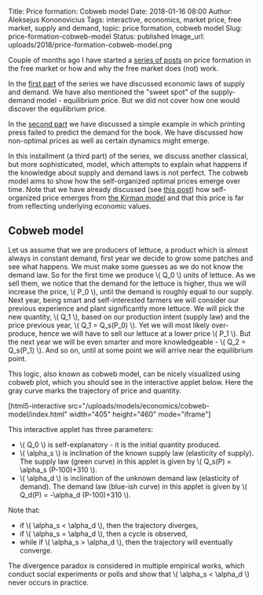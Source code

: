 Title: Price formation: Cobweb model
Date: 2018-01-16 08:00
Author: Aleksejus Kononovicius
Tags: interactive, economics, market price, free market, supply and demand, topic: price formation, cobweb model
Slug: price-formation-cobweb-model
Status: published
Image_url: uploads/2018/price-formation-cobweb-model.png

Couple of months ago I have started a [series of posts](/tag/topic-price-formation/) on price formation in the free market or how and why the free market does (not) work.

In the [first part]({filename}/articles/2017/laws-of-supply-and-demand.md) of the series we have discussed economic laws of supply and demand. We have also mentioned the "sweet spot" of the supply-demand model - equilibrium price. But we did not cover how one would discover the equilibrium price.

In the [second part]({filename}/articles/2018/price-formation-printing-press-example.md) we have discussed a simple example in which printing press failed to predict the demand for the book. We have discussed how non-optimal prices as well as certain dynamics might emerge.

In this installment (a third part) of the series, we discuss another classical, but more sophisticated, model, which attempts to explain what happens if the knowledge about supply and demand laws is not perfect. The cobweb model aims to show how the self-organized optimal prices emerge over time. Note that we have already discussed (see [this post]({filename}/articles/2014/market-price-is-it-economic-or-sociological-concept.md)) how self-organized price emerges from [the Kirman model](/tag/kirman-model/) and that this price is far from reflecting underlying economic values.
<!--more-->

## Cobweb model

Let us assume that we are producers of lettuce, a product which is almost always in constant demand, first year we decide to grow some patches and see what happens. We must make some guesses as we do not know the demand law. So for the first time we produce \\\( Q\_0 \\\) units of lettuce. As we sell them, we notice that the demand for the lettuce is higher, thus we will increase the price, \\\( P\_0 \\\), until the demand is roughly equal to our supply. Next year, being smart and self-interested farmers we will consider our previous experience and plant significantly more lettuce. We will pick the new quantity, \\\( Q\_1 \\\), based on our production intent (supply law) and the price previous year, \\\( Q\_1 = Q\_s(P\_0) \\\). Yet we will most likely over-produce, hence we will have to sell our lettuce at a lower price \\\( P\_1 \\\). But the next year we will be even smarter and more knowledgeable - \\\( Q\_2 = Q\_s(P_1) \\\). And so on, until at some point we will arrive near the equilibrium point.

This logic, also known as cobweb model, can be nicely visualized using cobweb plot, which you should see in the interactive applet below. Here the gray curve marks the trajectory of price and quantity.

[html5-interactive
src="/uploads/models/economics/cobweb-model/index.html" width="405"
height="460" mode="iframe"]

This interactive applet has three parameters:

* \\\( Q\_0 \\\) is self-explanatory - it is the initial quantity produced.
* \\\( \alpha\_s \\\) is inclination of the known supply law (elasticity of supply). The supply law (green curve) in this applet is given by \\\( Q\_s(P) = \alpha\_s (P-100)+310 \\\).
* \\\( \alpha\_d \\\) is inclination of the unknown demand law (elasticity of demand). The demand law (blue-ish curve) in this applet is given by \\\( Q\_d(P) = -\alpha\_d (P-100)+310 \\\).

Note that:

* if \\\( \alpha\_s < \alpha\_d \\\), then the trajectory diverges,
* if \\\( \alpha\_s = \alpha\_d \\\), then a cycle is observed,
* while if \\\( \alpha\_s > \alpha\_d \\\), then the trajectory will eventually converge.

The divergence paradox is considered in multiple empirical works, which conduct social experiments or polls and show that \\\( \alpha\_s < \alpha\_d \\\) never occurs in practice.
